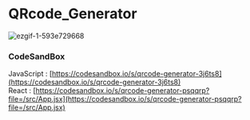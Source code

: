 # QRcode_Generator

![ezgif-1-593e729668](https://github.com/MontaKr/Functions/assets/115155803/c54da1a4-d128-4770-b0d9-d528d988d12a)

### CodeSandBox
JavaScript : [https://codesandbox.io/s/qrcode-generator-3j6ts8](https://codesandbox.io/s/qrcode-generator-3j6ts8) \
React : [https://codesandbox.io/s/qrcode-generator-psqqrp?file=/src/App.jsx](https://codesandbox.io/s/qrcode-generator-psqqrp?file=/src/App.jsx)
